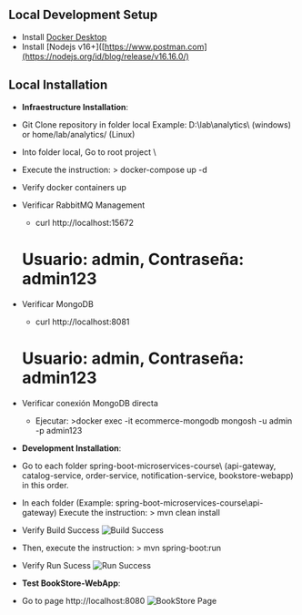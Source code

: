 
## Local Development Setup
* Install [Docker Desktop](https://www.docker.com/products/docker-desktop/)
* Install [Nodejs v16+]([https://www.postman.com](https://nodejs.org/id/blog/release/v16.16.0/) 

## Local Installation

* **Infraestructure Installation**: 

* Git Clone repository in folder local Example: D:\lab\analytics\ (windows) or home/lab/analytics/ (Linux)
* Into folder local, Go to root project \
* Execute the instruction: > docker-compose up -d
* Verify docker containers up
* Verificar RabbitMQ Management
   * curl http://localhost:15672
  # Usuario: admin, Contraseña: admin123
* Verificar MongoDB
  * curl http://localhost:8081
  # Usuario: admin, Contraseña: admin123
* Verificar conexión MongoDB directa
   * Ejecutar: >docker exec -it ecommerce-mongodb mongosh -u admin -p admin123

* **Development Installation**: 

* Go to each folder spring-boot-microservices-course\ (api-gateway, catalog-service, order-service, notification-service, bookstore-webapp) in this order.
* In each folder (Example: spring-boot-microservices-course\api-gateway) Execute the instruction: > mvn clean install
* Verify Build Success ![Build Success](docs/build.png)
* Then, execute the instruction: > mvn spring-boot:run
* Verify Run Sucess ![Run Success](docs/run.png)

* **Test BookStore-WebApp**:
* Go to page http://localhost:8080 ![BookStore Page](docs/webapp.png)

  





